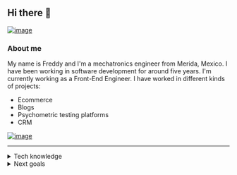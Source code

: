 ## Hi there 👋 

[![image](https://img.shields.io/badge/lang-es-yellow)](https://www.github.com/freduardch/blob/main/README-es.md)


<!--
**freduardch/freduardch** is a ✨ _special_ ✨ repository because its `README.md` (this file) appears on your GitHub profile.

Here are some ideas to get you started:

- 🔭 I’m currently working on ...
- 🌱 I’m currently learning ...
- 👯 I’m looking to collaborate on ...
- 🤔 I’m looking for help with ...
- 💬 Ask me about ...
- 📫 How to reach me: ...
- 😄 Pronouns: ...
- ⚡ Fun fact: ...
-->
### About me
My name is Freddy and I'm a mechatronics engineer from Merida, Mexico. I have been working in software development for around five years. I'm currently working as a Front-End Engineer. I have worked in different kinds of projects: 
- Ecommerce 
- Blogs
- Psychometric testing platforms
- CRM

[![image](https://img.shields.io/badge/LinkedIn-0077B5?style=for-the-badge&logo=linkedin&logoColor=white)](https://www.linkedin.com/in/freddy-chan-narvaez)

---
<!-- ## Knowledge
- Angular, NodeJs
- C#, PHP
- SQL: SQL Server, MySQL
- NoSQL: Firestore -->

<details>
  <summary>Tech knowledge</summary>
  
  ![Angular](https://img.shields.io/badge/angular-%23DD0031.svg?style=for-the-badge&logo=angular&logoColor=white)
  ![RxJS](https://img.shields.io/badge/rxjs-%23B7178C.svg?style=for-the-badge&logo=reactivex&logoColor=white)
  ![JavaScript](https://img.shields.io/badge/javascript-%23323330.svg?style=for-the-badge&logo=javascript&logoColor=%23F7DF1E)
  ![NodeJS](https://img.shields.io/badge/node.js-6DA55F?style=for-the-badge&logo=node.js&logoColor=white)
  ![C#](https://img.shields.io/badge/c%23-%23239120.svg?style=for-the-badge&logo=c-sharp&logoColor=white)
  ![PHP](https://img.shields.io/badge/php-%23777BB4.svg?style=for-the-badge&logo=php&logoColor=white)
  ![MicrosoftSQLServer](https://img.shields.io/badge/Microsoft%20SQL%20Sever-CC2927?style=for-the-badge&logo=microsoft%20sql%20server&logoColor=white)
  ![MySQL](https://img.shields.io/badge/mysql-%2300f.svg?style=for-the-badge&logo=mysql&logoColor=white)
  ![Firebase](https://img.shields.io/badge/firebase-%23039BE5.svg?style=for-the-badge&logo=firebase)
  ![HTML5](https://img.shields.io/badge/html5-%23E34F26.svg?style=for-the-badge&logo=html5&logoColor=white)
  ![CSS3](https://img.shields.io/badge/css3-%231572B6.svg?style=for-the-badge&logo=css3&logoColor=white)
  ![SASS](https://img.shields.io/badge/SASS-hotpink.svg?style=for-the-badge&logo=SASS&logoColor=white)
  ![Bitbucket](https://img.shields.io/badge/bitbucket-%230047B3.svg?style=for-the-badge&logo=bitbucket&logoColor=white)
</details>

<details>
  <summary>Next goals</summary>
  
  ![Azure](https://img.shields.io/badge/azure-%230072C6.svg?style=for-the-badge&logo=microsoftazure&logoColor=white)
  ![MongoDB](https://img.shields.io/badge/MongoDB-%234ea94b.svg?style=for-the-badge&logo=mongodb&logoColor=white)
  ![GraphQL](https://img.shields.io/badge/-GraphQL-E10098?style=for-the-badge&logo=graphql&logoColor=white)
  ![Jasmine](https://img.shields.io/badge/-Jasmine-%238A4182?style=for-the-badge&logo=Jasmine&logoColor=white)
</details>
